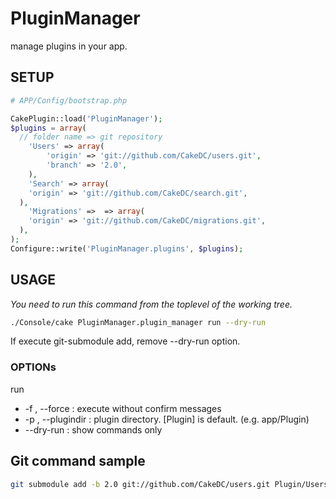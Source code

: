 PluginManager
=============

manage plugins in your app.

## SETUP

```php
# APP/Config/bootstrap.php

CakePlugin::load('PluginManager');
$plugins = array(
  // folder name => git repository
	'Users' => array(
		'origin' => 'git://github.com/CakeDC/users.git',
		'branch' => '2.0',
	),
	'Search' => array(
    'origin' => 'git://github.com/CakeDC/search.git',
  ),
	'Migrations' =>  => array(
    'origin' => 'git://github.com/CakeDC/migrations.git',
  ),
);
Configure::write('PluginManager.plugins', $plugins);
```

## USAGE

*You need to run this command from the toplevel of the working tree.*

```sh
./Console/cake PluginManager.plugin_manager run --dry-run
```

If execute git-submodule add, remove --dry-run option.

### OPTIONs

run
- -f , --force : execute without confirm messages
- -p , --plugindir : plugin directory. [Plugin] is default. (e.g. app/Plugin)
- --dry-run : show commands only

## Git command sample

```sh
git submodule add -b 2.0 git://github.com/CakeDC/users.git Plugin/Users
```